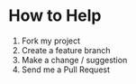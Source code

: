 # How to Help
1. Fork my project
1. Create a feature branch
1. Make a change / suggestion
1. Send me a Pull Request
